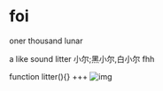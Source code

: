 # foi
oner thousand   lunar


a like sound litter 小尔;黑小尔,白小尔
fhh

function litter(){} +++
   ![img](https://code.aliyun.com/w.d/me/raw/master/yande.re544004samplebreast_holddressohshitthe_idolm@sterthe_idolm@ster_shiny_colorsyuukoku_kiriko.jpg)

